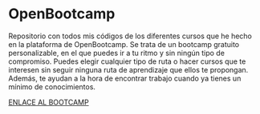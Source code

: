 # OpenBootcamp

Repositorio con todos mis códigos de los diferentes cursos que he hecho en la plataforma de OpenBootcamp. Se trata de un bootcamp gratuito personalizable, en el que puedes ir a tu ritmo y sin ningún tipo de compromiso. Puedes elegir cualquier tipo de ruta o hacer cursos que te interesen sin seguir ninguna ruta de aprendizaje que ellos te propongan. Además, te ayudan a la hora de encontrar trabajo cuando ya tienes un mínimo de conocimientos.

<a href="https://open-bootcamp.com/" target="blank">ENLACE AL BOOTCAMP
